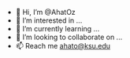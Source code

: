 - 👋 Hi, I’m @AhatOz
- 👀 I’m interested in ...
- 🌱 I’m currently learning ...
- 💞️ I’m looking to collaborate on ...
- 📫 Reach me ahato@ksu.edu

<!---
AhatOz/AhatOz is a ✨ special ✨ repository because its `README.md` (this file) appears on your GitHub profile.
You can click the Preview link to take a look at your changes.
--->
